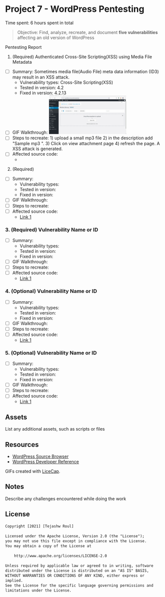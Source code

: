 # Project 7 - WordPress Pentesting

Time spent: 6 hours spent in total

> Objective: Find, analyze, recreate, and document **five vulnerabilities** affecting an old version of WordPress

Pentesting Report

1. (Required) Authenticated Cross-Site Scripting(XSS) using Media File Metadata
  - [ ] Summary: Sometimes media file(Audio File) meta data information (ID3) may result in an XSS attack. 
    - Vulnerability types: Cross-Site Scripting(XSS)
    - Tested in version: 4.2
    - Fixed in version: 4.2.13
  - [ ] GIF Walkthrough: <img src="Authenticated Cross-Site Scripting (XSS).gif" width="250"><br>
  - [ ] Steps to recreate: 1) upload a small mp3 file
  						   2) in the description add "Sample mp3 </noscript><script>alert(document.cookie);</script>".
  						   3) Click on view attachment page
  						   4) refresh the page. A XSS attack is generated.  
  - [ ] Affected source code:
    - [Link 1]: https://core.trac.wordpress.org/browser/branches/4.2/src/wp-admin/includes/media.php

2. (Required)  
  - [ ] Summary: 
    - Vulnerability types:
    - Tested in version:
    - Fixed in version: 
  - [ ] GIF Walkthrough: 
  - [ ] Steps to recreate: 
  - [ ] Affected source code:
    - [Link 1](https://core.trac.wordpress.org/browser/tags/version/src/source_file.php)
### 3. (Required) Vulnerability Name or ID
  - [ ] Summary: 
    - Vulnerability types:
    - Tested in version:
    - Fixed in version: 
  - [ ] GIF Walkthrough: 
  - [ ] Steps to recreate: 
  - [ ] Affected source code:
    - [Link 1](https://core.trac.wordpress.org/browser/tags/version/src/source_file.php)
### 4. (Optional) Vulnerability Name or ID
  - [ ] Summary: 
    - Vulnerability types:
    - Tested in version:
    - Fixed in version: 
  - [ ] GIF Walkthrough: 
  - [ ] Steps to recreate: 
  - [ ] Affected source code:
    - [Link 1](https://core.trac.wordpress.org/browser/tags/version/src/source_file.php)
### 5. (Optional) Vulnerability Name or ID
  - [ ] Summary: 
    - Vulnerability types:
    - Tested in version:
    - Fixed in version: 
  - [ ] GIF Walkthrough: 
  - [ ] Steps to recreate: 
  - [ ] Affected source code:
    - [Link 1](https://core.trac.wordpress.org/browser/tags/version/src/source_file.php) 

## Assets

List any additional assets, such as scripts or files

## Resources

- [WordPress Source Browser](https://core.trac.wordpress.org/browser/)
- [WordPress Developer Reference](https://developer.wordpress.org/reference/)

GIFs created with [LiceCap](http://www.cockos.com/licecap/).

## Notes

Describe any challenges encountered while doing the work

## License

    Copyright [2021] [Tejashw Roul]

    Licensed under the Apache License, Version 2.0 (the "License");
    you may not use this file except in compliance with the License.
    You may obtain a copy of the License at

        http://www.apache.org/licenses/LICENSE-2.0

    Unless required by applicable law or agreed to in writing, software
    distributed under the License is distributed on an "AS IS" BASIS,
    WITHOUT WARRANTIES OR CONDITIONS OF ANY KIND, either express or implied.
    See the License for the specific language governing permissions and
    limitations under the License.
